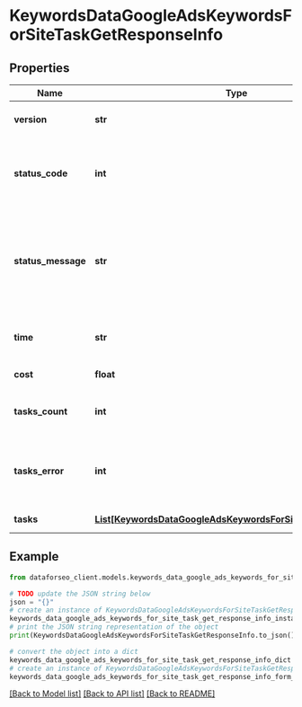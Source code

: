 # KeywordsDataGoogleAdsKeywordsForSiteTaskGetResponseInfo


## Properties

Name | Type | Description | Notes
------------ | ------------- | ------------- | -------------
**version** | **str** | the current version of the API | [optional] 
**status_code** | **int** | general status code you can find the full list of the response codes here | [optional] 
**status_message** | **str** | general informational message you can find the full list of general informational messages here | [optional] 
**time** | **str** | total execution time, seconds | [optional] 
**cost** | **float** | total tasks cost, USD | [optional] 
**tasks_count** | **int** | the number of tasks in the tasks array | [optional] 
**tasks_error** | **int** | the number of tasks in the tasks array returned with an error | [optional] 
**tasks** | [**List[KeywordsDataGoogleAdsKeywordsForSiteTaskGetTaskInfo]**](KeywordsDataGoogleAdsKeywordsForSiteTaskGetTaskInfo.md) | array of tasks | [optional] 

## Example

```python
from dataforseo_client.models.keywords_data_google_ads_keywords_for_site_task_get_response_info import KeywordsDataGoogleAdsKeywordsForSiteTaskGetResponseInfo

# TODO update the JSON string below
json = "{}"
# create an instance of KeywordsDataGoogleAdsKeywordsForSiteTaskGetResponseInfo from a JSON string
keywords_data_google_ads_keywords_for_site_task_get_response_info_instance = KeywordsDataGoogleAdsKeywordsForSiteTaskGetResponseInfo.from_json(json)
# print the JSON string representation of the object
print(KeywordsDataGoogleAdsKeywordsForSiteTaskGetResponseInfo.to_json())

# convert the object into a dict
keywords_data_google_ads_keywords_for_site_task_get_response_info_dict = keywords_data_google_ads_keywords_for_site_task_get_response_info_instance.to_dict()
# create an instance of KeywordsDataGoogleAdsKeywordsForSiteTaskGetResponseInfo from a dict
keywords_data_google_ads_keywords_for_site_task_get_response_info_form_dict = keywords_data_google_ads_keywords_for_site_task_get_response_info.from_dict(keywords_data_google_ads_keywords_for_site_task_get_response_info_dict)
```
[[Back to Model list]](../README.md#documentation-for-models) [[Back to API list]](../README.md#documentation-for-api-endpoints) [[Back to README]](../README.md)


